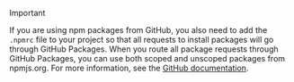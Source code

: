 > [!IMPORTANT]
> If you are using npm packages from GitHub, you also need to add the <code>.npmrc</code>
> file to your project so that all requests to install packages will go through GitHub Packages.
> When you route all package requests through GitHub Packages, you can use both scoped and unscoped packages from npmjs.org.
> For more information, see the [GitHub documentation](https://docs.github.com/en/packages/working-with-a-github-packages-registry/working-with-the-npm-registry#installing-a-package).

